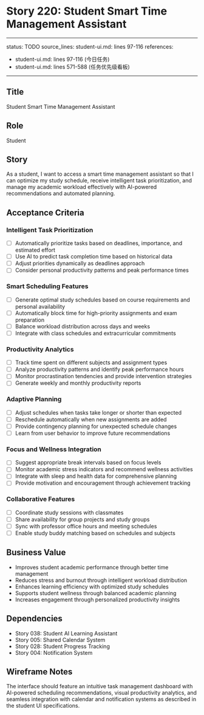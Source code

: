# Story 220: Student Smart Time Management Assistant

---
status: TODO
source_lines: student-ui.md: lines 97-116
references:
  - student-ui.md: lines 97-116 (今日任务)
  - student-ui.md: lines 571-588 (任务优先级看板)
---

## Title
Student Smart Time Management Assistant

## Role
Student

## Story
As a student, I want to access a smart time management assistant so that I can optimize my study schedule, receive intelligent task prioritization, and manage my academic workload effectively with AI-powered recommendations and automated planning.

## Acceptance Criteria

### Intelligent Task Prioritization
- [ ] Automatically prioritize tasks based on deadlines, importance, and estimated effort
- [ ] Use AI to predict task completion time based on historical data
- [ ] Adjust priorities dynamically as deadlines approach
- [ ] Consider personal productivity patterns and peak performance times

### Smart Scheduling Features
- [ ] Generate optimal study schedules based on course requirements and personal availability
- [ ] Automatically block time for high-priority assignments and exam preparation
- [ ] Balance workload distribution across days and weeks
- [ ] Integrate with class schedules and extracurricular commitments

### Productivity Analytics
- [ ] Track time spent on different subjects and assignment types
- [ ] Analyze productivity patterns and identify peak performance hours
- [ ] Monitor procrastination tendencies and provide intervention strategies
- [ ] Generate weekly and monthly productivity reports

### Adaptive Planning
- [ ] Adjust schedules when tasks take longer or shorter than expected
- [ ] Reschedule automatically when new assignments are added
- [ ] Provide contingency planning for unexpected schedule changes
- [ ] Learn from user behavior to improve future recommendations

### Focus and Wellness Integration
- [ ] Suggest appropriate break intervals based on focus levels
- [ ] Monitor academic stress indicators and recommend wellness activities
- [ ] Integrate with sleep and health data for comprehensive planning
- [ ] Provide motivation and encouragement through achievement tracking

### Collaborative Features
- [ ] Coordinate study sessions with classmates
- [ ] Share availability for group projects and study groups
- [ ] Sync with professor office hours and meeting schedules
- [ ] Enable study buddy matching based on schedules and subjects

## Business Value
- Improves student academic performance through better time management
- Reduces stress and burnout through intelligent workload distribution
- Enhances learning efficiency with optimized study schedules
- Supports student wellness through balanced academic planning
- Increases engagement through personalized productivity insights

## Dependencies
- Story 038: Student AI Learning Assistant
- Story 005: Shared Calendar System
- Story 028: Student Progress Tracking
- Story 004: Notification System

## Wireframe Notes
The interface should feature an intuitive task management dashboard with AI-powered scheduling recommendations, visual productivity analytics, and seamless integration with calendar and notification systems as described in the student UI specifications.